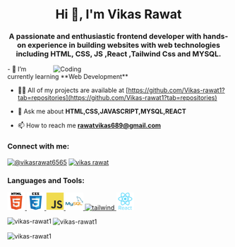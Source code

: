 <h1 align="center">Hi 👋, I'm Vikas Rawat</h1>
<h3 align="center">A passionate and enthusiastic frontend developer with hands-on experience in building websites with web technologies including HTML, CSS, JS ,React ,Tailwind Css and MYSQL.</h3>


<img align="right" alt="Coding" width="400" src="https://media.tenor.com/rePDfDWO3XoAAAAd/hacking.gif">
- 🌱 I’m currently learning **Web Development**

- 👨‍💻 All of my projects are available at [https://github.com/Vikas-rawat1?tab=repositories](https://github.com/Vikas-rawat1?tab=repositories)

- 💬 Ask me about **HTML,CSS,JAVASCRIPT,MYSQL,REACT**

- 📫 How to reach me **rawatvikas689@gmail.com**

<h3 align="left">Connect with me:</h3>
<p align="left">
<a href="https://twitter.com/@vikasrawat6565" target="blank"><img align="center" src="https://raw.githubusercontent.com/rahuldkjain/github-profile-readme-generator/master/src/images/icons/Social/twitter.svg" alt="@vikasrawat6565" height="30" width="40" /></a>
<a href="https://www.linkedin.com/in/vikas-developer/" target="blank"><img align="center" src="https://raw.githubusercontent.com/rahuldkjain/github-profile-readme-generator/master/src/images/icons/Social/linked-in-alt.svg" alt="vikas rawat" height="30" width="40" /></a>
<!--   <a href="https://www.codechef.com/users/vikasrawat20" target="blank"><img align="center" src="https://cdn.jsdelivr.net/npm/simple-icons@3.1.0/icons/codechef.svg" alt="vikasrawat20" height="30" width="40" /></a> -->
</p>

<h3 align="left">Languages and Tools:</h3>
<p align="left"> <a href="https://www.w3.org/html/" target="_blank" rel="noreferrer"> <img src="https://raw.githubusercontent.com/devicons/devicon/master/icons/html5/html5-original-wordmark.svg" alt="html5" width="40" height="40"/> </a><a href="https://www.w3schools.com/css/" target="_blank" rel="noreferrer"> <img src="https://raw.githubusercontent.com/devicons/devicon/master/icons/css3/css3-original-wordmark.svg" alt="css3" width="40" height="40"/> </a> <a href="https://developer.mozilla.org/en-US/docs/Web/JavaScript" target="_blank" rel="noreferrer"> <img src="https://raw.githubusercontent.com/devicons/devicon/master/icons/javascript/javascript-original.svg" alt="javascript" width="40" height="40"/> </a> <a href="https://www.mysql.com/" target="_blank" rel="noreferrer"> <img src="https://raw.githubusercontent.com/devicons/devicon/master/icons/mysql/mysql-original-wordmark.svg" alt="mysql" width="40" height="40"/> </a> <a href="https://tailwindcss.com/" target="_blank" rel="noreferrer"> <img src="https://www.vectorlogo.zone/logos/tailwindcss/tailwindcss-icon.svg" alt="tailwind" width="40" height="40"/> </a>  
<a href="https://reactjs.org/" target="_blank" rel="noreferrer"> <img src="https://raw.githubusercontent.com/devicons/devicon/master/icons/react/react-original-wordmark.svg" alt="react" width="40" height="40"/> </a></p>

<p><img align="left" src="https://github-readme-stats.vercel.app/api/top-langs?username=vikas-rawat1&show_icons=true&locale=en&layout=compact" alt="vikas-rawat1" /></p>

<p>&nbsp;<img align="center" src="https://github-readme-stats.vercel.app/api?username=vikas-rawat1&show_icons=true&locale=en" alt="vikas-rawat1" /></p>

<p><img align="center" src="https://github-readme-streak-stats.herokuapp.com/?user=vikas-rawat1&" alt="vikas-rawat1" /></p>
